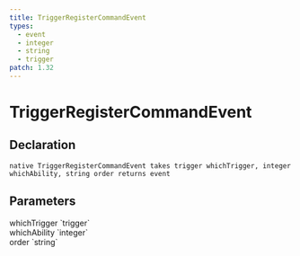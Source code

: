 ```yaml
---
title: TriggerRegisterCommandEvent
types:
  - event
  - integer
  - string
  - trigger
patch: 1.32
---
```


# TriggerRegisterCommandEvent

## Declaration

```
native TriggerRegisterCommandEvent takes trigger whichTrigger, integer whichAbility, string order returns event
```

## Parameters
<dl>
  <dt>whichTrigger `trigger`</dt>
  <dd></dd>

  <dt>whichAbility `integer`</dt>
  <dd></dd>

  <dt>order `string`</dt>
  <dd></dd>
</dl>